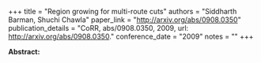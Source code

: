 +++
title = "Region growing for multi-route cuts"
authors = "Siddharth Barman, Shuchi Chawla"
paper_link = "http://arxiv.org/abs/0908.0350"
publication_details = "CoRR, abs/0908.0350, 2009, url: <a href='http://arxiv.org/abs/0908.0350' target='_blank'>http://arxiv.org/abs/0908.0350</a>."
conference_date = "2009"
notes = ""
+++

<b>Abstract:</b>
